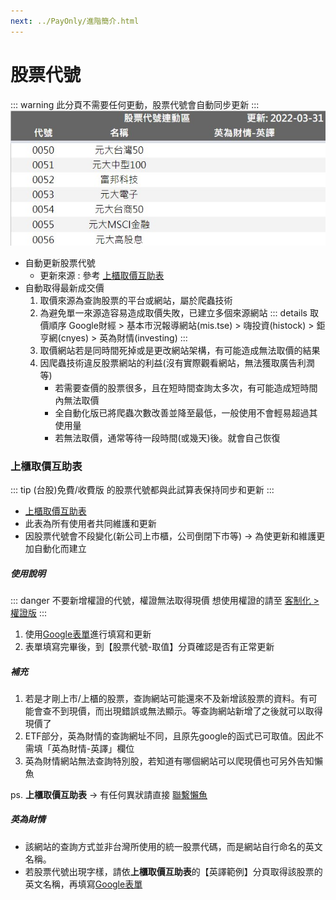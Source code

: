 ```yaml
---
next: ../PayOnly/進階簡介.html
---
```

# 股票代號

 ::: warning 此分頁不需要任何更動，股票代號會自動同步更新
 :::
 ![](../../.vuepress/public/images/基本功能_股票代號.jpg)

 - 自動更新股票代號
   - 更新來源 : 參考 [上櫃取價互助表](#上櫃取價互助表)
 - 自動取得最新成交價
   1. 取價來源為查詢股票的平台或網站，屬於爬蟲技術
   2. 為避免單一來源造容易造成取價失敗，已建立多個來源網站
      ::: details 取價順序
      Google財經 > 基本市況報導網站(mis.tse) > 嗨投資(histock) > 鉅亨網(cnyes) > 英為財情(investing)
      :::
   3. 取價網站若是同時間死掉或是更改網站架構，有可能造成無法取價的結果
   4. 因爬蟲技術違反股票網站的利益(沒有實際觀看網站，無法獲取廣告利潤等)
      - 若需要查價的股票很多，且在短時間查詢太多次，有可能造成短時間內無法取價
      - 全自動化版已將爬蟲次數改善並降至最低，一般使用不會輕易超過其使用量
      - 若無法取價，通常等待一段時間(或幾天)後。就會自己恢復

### 上櫃取價互助表

 ::: tip (台股)免費/收費版 的股票代號都與此試算表保持同步和更新
 :::
 - [上櫃取價互助表](https://docs.google.com/spreadsheets/d/1gPp3MOwiIpfs5FVDnLXIq2b9UizYjbkPCSAjnlkzVdQ)
 - 此表為所有使用者共同維護和更新
 - 因股票代號會不段變化(新公司上市櫃，公司倒閉下市等) → 為使更新和維護更加自動化而建立

##### 使用說明

 ::: danger 不要新增權證的代號，權證無法取得現價
 想使用權證的請至 [客制化 > 權證版](../Version/客製化.md#台股權證版)
 :::

 1. 使用[Google表單](https://forms.gle/jJdaWMeouEQJyAvy8)進行填寫和更新
 2. 表單填寫完畢後，到【股票代號-取值】分頁確認是否有正常更新

##### 補充						
 1. 若是才剛上市/上櫃的股票，查詢網站可能還來不及新增該股票的資料。有可能會查不到現價，而出現錯誤或無法顯示。等查詢網站新增了之後就可以取得現價了	
 2. ETF部分，英為財情的查詢網址不同，且原先google的函式已可取值。因此不需填「英為財情-英譯」欄位
 3. 英為財情網站無法查詢特別股，若知道有哪個網站可以爬現價也可另外告知懶魚

 ps. **上櫃取價互助表** → 有任何異狀請直接 [聯繫懶魚](../../Contact.md#聯繫懶魚)

##### 英為財情
 
- 該網站的查詢方式並非台灣所使用的統一股票代碼，而是網站自行命名的英文名稱。
- 若股票代號出現<Badge text="請輸入英譯" vertical="middle"/>字樣，請依**上櫃取價互助表**的【英譯範例】分頁取得該股票的英文名稱，再填寫[Google表單](https://forms.gle/jJdaWMeouEQJyAvy8)